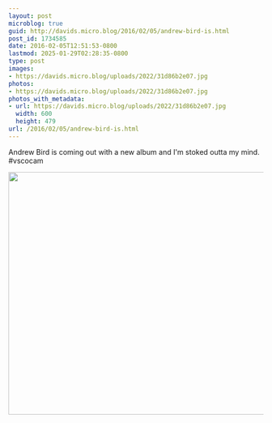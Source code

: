 ```yaml
---
layout: post
microblog: true
guid: http://davids.micro.blog/2016/02/05/andrew-bird-is.html
post_id: 1734585
date: 2016-02-05T12:51:53-0800
lastmod: 2025-01-29T02:28:35-0800
type: post
images:
- https://davids.micro.blog/uploads/2022/31d86b2e07.jpg
photos:
- https://davids.micro.blog/uploads/2022/31d86b2e07.jpg
photos_with_metadata:
- url: https://davids.micro.blog/uploads/2022/31d86b2e07.jpg
  width: 600
  height: 479
url: /2016/02/05/andrew-bird-is.html
---
```

Andrew Bird is coming out with a new album and I'm stoked outta my mind. #vscocam

<img src="/uploads/2022/31d86b2e07.jpg" width="600" height="479" alt="">
